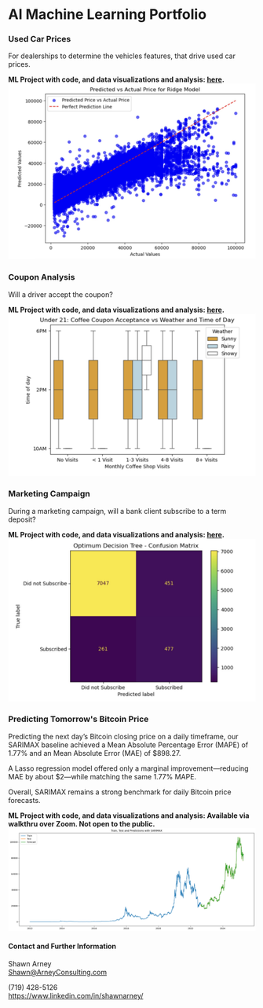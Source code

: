 # AI Machine Learning Portfolio

### Used Car Prices
For dealerships to determine the vehicles features, that drive used car prices.

**ML Project with code, and data visualizations and analysis: [here](used_car_prices).**
![Ridge](used_car_prices/images/ridge.jpg)

### Coupon Analysis
Will a driver accept the coupon?

**ML Project with code, and data visualizations and analysis: [here](coupons).**
![under21](coupons/images/coffee_final.png)

### Marketing Campaign
During a marketing campaign, will a bank client subscribe to a term deposit?

**ML Project with code, and data visualizations and analysis: [here](marketing_campaign).**
![matrix](marketing_campaign/images/confusion_matrix_dt.jpg)

### Predicting Tomorrow's Bitcoin Price
Predicting the next day’s Bitcoin closing price on a daily timeframe, our SARIMAX baseline achieved a Mean Absolute Percentage Error (MAPE) of 1.77% and an Mean Absolute Error (MAE) of $898.27. 

A Lasso regression model offered only a marginal improvement—reducing MAE by about $2—while matching the same 1.77% MAPE. 

Overall, SARIMAX remains a strong benchmark for daily Bitcoin price forecasts.

**ML Project with code, and data visualizations and analysis: Available via walkthru over Zoom.  Not open to the public.**
![sarimax](images/sarimax_results.png)

#### Contact and Further Information
Shawn Arney  
Shawn@ArneyConsulting.com

(719) 428-5126  
https://www.linkedin.com/in/shawnarney/